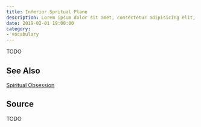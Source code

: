 ```yaml
---
title: Inferior Spritual Plane
description: Lorem ipsum dolor sit amet, consectetur adipisicing elit, sed do eiusmod tempor incididunt ut labore et dolore magna aliqua.  TODO
date: 2019-02-01 19:00:00
category:
- vocabulary
---
```


TODO

## See Also
[Spiritual Obsession](/spiritism/obsession)

## Source
TODO

